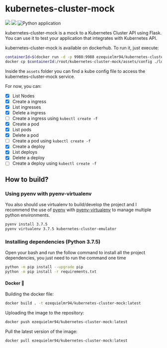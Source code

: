 # kubernetes-cluster-mock

<img src="https://img.shields.io/badge/python-3.7.5-blue"> <img src="https://img.shields.io/github/license/digital-divas/PINP"> ![Python application](https://github.com/ezequielramos/azure-cosmos-emulator/workflows/Python%20application/badge.svg)

kubernetes-cluster-mock is a mock to a Kubernetes Cluster API using Flask. You can use it to test your application that integrates with Kubernetes API.

kubernetes-cluster-mock is available on dockerhub. To run it, just execute:

```bash
containerId=$(docker run -d -p 9988:9988 ezequielmr94/kubernetes-cluster-mock:latest)
docker cp $containerId:/root/kubernetes-cluster-mock/assets/config ./local_config
```

Inside the `assets` folder you can find a kube config file to access the kubernetes-cluster-mock service.

For now, you can:

- [x] List Nodes
- [x] Create a ingress
- [x] List ingresses
- [x] Delete a ingress
- [ ] Create a ingress using `kubectl create -f`
- [x] Create a pod
- [x] List pods
- [x] Delete a pod
- [ ] Create a pod using `kubectl create -f`
- [X] Create a deploy
- [X] List deploys
- [X] Delete a deploy
- [ ] Create a deploy using `kubectl create -f`

## How to build?
### Using pyenv with pyenv-virtualenv

You also should use virtualenv to build/develop the project and I recommend the use of [pyenv](https://github.com/pyenv/pyenv) with [pyenv-virtualenv](https://github.com/pyenv/pyenv-virtualenv) to manage multiple python environments.


```bash
pyenv install 3.7.5
pyenv virtualenv 3.7.5 kubernetes-cluster-emulator
```

### Installing dependencies (Python 3.7.5)

Open your bash and run the follow command to install all the project dependencies, you just need to run the command one time

```bash
python -m pip install --upgrade pip
python -m pip install -r requirements.txt
```

#### Docker 🐋

Building the docker file:
```bash
docker build . -t ezequielmr94/kubernetes-cluster-mock:latest
```

Uploading the image to the repository:
```bash
docker push ezequielmr94/kubernetes-cluster-mock:latest
```

Pull the latest version of the image:
```bash
docker pull ezequielmr94/kubernetes-cluster-mock:latest
```
